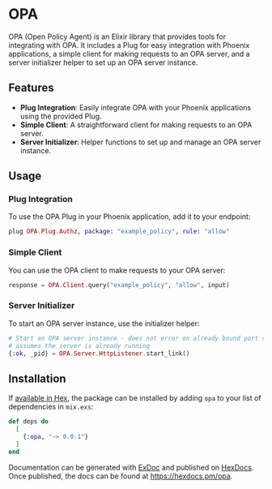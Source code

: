 # OPA
OPA (Open Policy Agent) is an Elixir library that provides tools for integrating with OPA. It includes a Plug for easy integration with Phoenix applications, a simple client for making requests to an OPA server, and a server initializer helper to set up an OPA server instance.

## Features

- **Plug Integration**: Easily integrate OPA with your Phoenix applications using the provided Plug.
- **Simple Client**: A straightforward client for making requests to an OPA server.
- **Server Initializer**: Helper functions to set up and manage an OPA server instance.

## Usage

### Plug Integration

To use the OPA Plug in your Phoenix application, add it to your endpoint:

```elixir
plug OPA.Plug.Authz, package: "example_policy", rule: "allow"
```

### Simple Client

You can use the OPA client to make requests to your OPA server:

```elixir
response = OPA.Client.query("example_policy", "allow", input)
```

### Server Initializer

To start an OPA server instance, use the initializer helper:

```elixir
# Start an OPA server instance - does not error on already bound port since it
# assumes the server is already running
{:ok, _pid} = OPA.Server.HttpListener.start_link()
```

## Installation

If [available in Hex](https://hex.pm/docs/publish), the package can be installed
by adding `opa` to your list of dependencies in `mix.exs`:

```elixir
def deps do
  [
    {:opa, "~> 0.0.1"}
  ]
end
```

Documentation can be generated with [ExDoc](https://github.com/elixir-lang/ex_doc)
and published on [HexDocs](https://hexdocs.pm). Once published, the docs can
be found at <https://hexdocs.pm/opa>.
